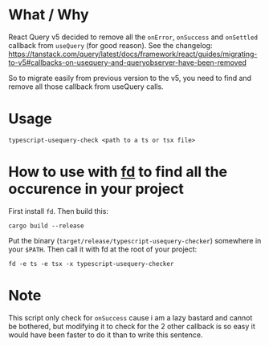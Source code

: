 # What / Why

React Query v5 decided to remove all the `onError`, `onSuccess` and `onSettled` callback from `useQuery` (for good reason).
See the changelog: https://tanstack.com/query/latest/docs/framework/react/guides/migrating-to-v5#callbacks-on-usequery-and-queryobserver-have-been-removed

So to migrate easily from previous version to the v5, you need to find and remove all those callback from useQuery calls.

# Usage

```
typescript-usequery-check <path to a ts or tsx file>
```

# How to use with [fd](https://github.com/sharkdp/fd) to find all the occurence in your project

First install `fd`.
Then build this:

```
cargo build --release
```

Put the binary (`target/release/typescript-usequery-checker`) somewhere in your `$PATH`.
Then call it with fd at the root of your project:
```
fd -e ts -e tsx -x typescript-usequery-checker
```

# Note

This script only check for `onSuccess` cause i am a lazy bastard and cannot be bothered, but modifying it to check for the 2 other callback is so easy it would have been faster to do it than to write this sentence.
